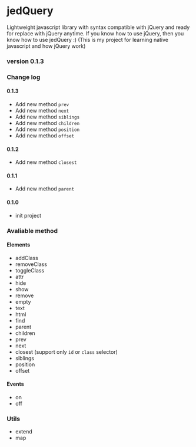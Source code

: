 jedQuery
========
Lightweight javascript library with syntax compatible with jQuery and ready for replace with jQuery anytime.
If you know how to use jQuery, then you know how to use jedQuery :)
(This is my project for learning native javascript and how jQuery work)

### version 0.1.3

### Change log

#### 0.1.3
- Add new method `prev`
- Add new method `next`
- Add new method `siblings`
- Add new method `children`
- Add new method `position`
- Add new method `offset`

#### 0.1.2
- Add new method `closest`

#### 0.1.1
- Add new method `parent`

#### 0.1.0
- init project


### Avaliable method

#### Elements
- addClass
- removeClass
- toggleClass
- attr
- hide
- show
- remove
- empty
- text
- html
- find
- parent
- children
- prev
- next
- closest (support only `id` or `class` selector)
- siblings
- position
- offset


#### Events
- on
- off


### Utils
- extend
- map

